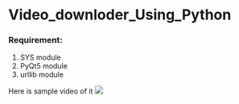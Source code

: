 # Video_downloder_Using_Python
### Requirement:
1. SYS module 
2. PyQt5 module
3. urllib module

Here is sample video of it 
[![](http://img.youtube.com/vi/5X1dXTrAJM8/0.jpg)](http://www.youtube.com/watch?v=5X1dXTrAJM8 "Video Download")
